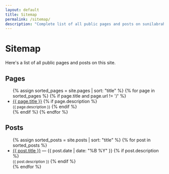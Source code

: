 ```yaml
---
layout: default
title: Sitemap
permalink: /sitemap/
description: "Complete list of all public pages and posts on sunilabraham.in, organised and linked for easy navigation and reference."
---
```


# Sitemap

Here's a list of all public pages and posts on this site.

## Pages
<ul>
{% assign sorted_pages = site.pages | sort: "title" %}
{% for page in sorted_pages %}
  {% if page.title and page.url != '/' %}
    <li>
      <a href="{{ page.url | relative_url }}">{{ page.title }}</a>
      {% if page.description %}
        <br><small>{{ page.description }}</small>
      {% endif %}
    </li>
  {% endif %}
{% endfor %}
</ul>

## Posts
<ul>
{% assign sorted_posts = site.posts | sort: "title" %}
{% for post in sorted_posts %}
  <li>
    <a href="{{ post.url | relative_url }}">{{ post.title }}</a> — {{ post.date | date: "%B %Y" }}
    {% if post.description %}
      <br><small>{{ post.description }}</small>
    {% endif %}
  </li>
{% endfor %}
</ul>
